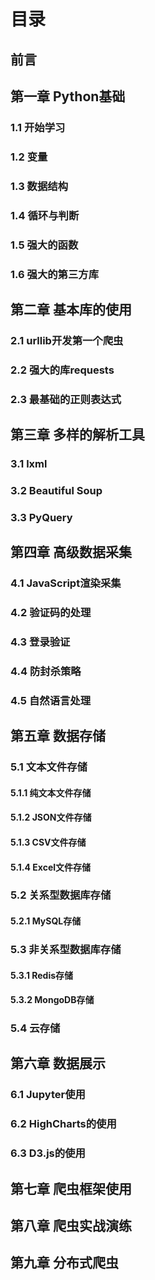 # 目录

## 前言 

## 第一章 Python基础

### 1.1 开始学习

### 1.2 变量 

### 1.3 数据结构

### 1.4 循环与判断

### 1.5 强大的函数 

### 1.6 强大的第三方库 

## 第二章 基本库的使用

### 2.1 urllib开发第一个爬虫

### 2.2 强大的库requests

### 2.3 最基础的正则表达式

## 第三章 多样的解析工具

### 3.1 lxml

### 3.2 Beautiful Soup

### 3.3 PyQuery 

## 第四章 高级数据采集

### 4.1 JavaScript渲染采集

### 4.2 验证码的处理

### 4.3 登录验证

### 4.4 防封杀策略

### 4.5 自然语言处理

## 第五章 数据存储

### 5.1 文本文件存储

#### 5.1.1 纯文本文件存储

#### 5.1.2 JSON文件存储

#### 5.1.3 CSV文件存储

#### 5.1.4 Excel文件存储

### 5.2 关系型数据库存储

#### 5.2.1 MySQL存储

### 5.3 非关系型数据库存储

#### 5.3.1 Redis存储

#### 5.3.2 MongoDB存储

### 5.4 云存储

## 第六章 数据展示

### 6.1 Jupyter使用

### 6.2 HighCharts的使用

### 6.3 D3.js的使用

## 第七章 爬虫框架使用

## 第八章 爬虫实战演练

## 第九章 分布式爬虫
